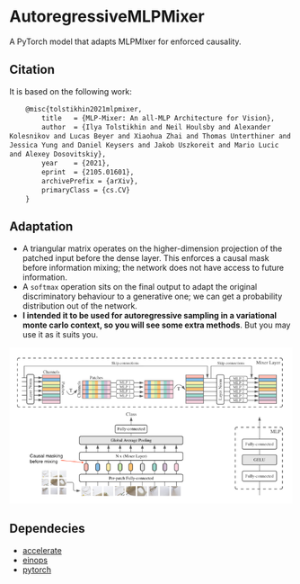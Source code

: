 # AutoregressiveMLPMixer

A PyTorch model that adapts MLPMIxer for enforced causality.


## Citation

It is based on the following work:

```
    @misc{tolstikhin2021mlpmixer,
        title   = {MLP-Mixer: An all-MLP Architecture for Vision},
        author  = {Ilya Tolstikhin and Neil Houlsby and Alexander Kolesnikov and Lucas Beyer and Xiaohua Zhai and Thomas Unterthiner and Jessica Yung and Daniel Keysers and Jakob Uszkoreit and Mario Lucic and Alexey Dosovitskiy},
        year    = {2021},
        eprint  = {2105.01601},
        archivePrefix = {arXiv},
        primaryClass = {cs.CV}
    }
```

## Adaptation

- A triangular matrix operates on the higher-dimension projection of the patched input before the dense layer. This enforces a causal mask before information mixing; the network does not have access to future information.
- A `softmax` operation sits on the final output to adapt the original discriminatory behaviour to a generative one; we can get a probability distribution out of the network.
- **I intended it to be used for autoregressive sampling in a variational monte  carlo context, so you will see some extra methods**. But you may use it as it suits you.

![model architecture image](auto-mlp-mixer.png)

## Dependecies

- [accelerate](https://huggingface.co/docs/accelerate/index)
- [einops](https://pypi.org/project/einops/)
- [pytorch](https://pytorch.org/)
